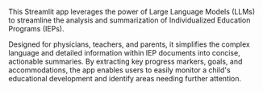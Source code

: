 This Streamlit app leverages the power of Large Language Models (LLMs) to streamline the analysis and summarization of Individualized Education Programs (IEPs). 

Designed for physicians, teachers, and parents, it simplifies the complex language and detailed information within IEP documents into concise, actionable summaries. By extracting key progress markers, goals, and accommodations, the app enables users to easily monitor a child's educational development and identify areas needing further attention. 
